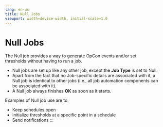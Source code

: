 ```yaml
---
lang: en-us
title: Null Jobs
viewport: width=device-width, initial-scale=1.0
---
```


#  Null Jobs

The Null job provides a way to generate OpCon
events and/or set thresholds without having to run a job.

-   Null jobs are set up like any other job, except the **Job Type** is
    set to Null.
-   Apart from the fact that no Job-specific details are associated with
    it, a Null job is identical to other jobs (i.e., all job automation
    components can be associated with it).
-   A Null job always finishes **OK** as soon as it starts.

Examples of Null job use are to:

-   Keep schedules open
-   Initialize thresholds at a specific point in a schedule
-   Send notifications
:::

 

